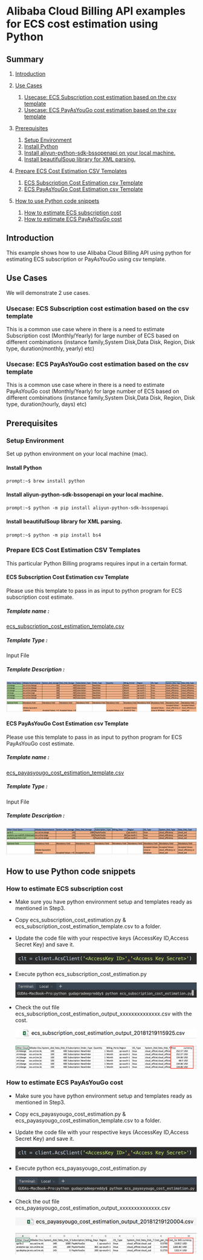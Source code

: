 # Alibaba Cloud Billing API examples for ECS cost estimation using Python

## Summary
1. [Introduction](#introduction)

2. [Use Cases](#use-cases)
    1. [Usecase: ECS Subscription cost estimation based on the csv template](#usecase-ecs-subscription-cost-estimation-based-on-the-csv-template)
    2. [Usecase: ECS PayAsYouGo cost estimation based on the csv template](#usecase-ecs-payasyougo-cost-estimation-based-on-the-csv-template)

3. [Prerequisites](#prerequisites)
    1. [Setup Environment](#setup-environment)
    2. [Install Python](#install-python)
    3. [Install aliyun-python-sdk-bssopenapi on your local machine.](#install-aliyun-python-sdk-bssopenapi-on-your-local-machine)
    4. [Install beautifulSoup library for XML parsing.](#install-beautifulsoup-library-for-xml-parsing)
4. [Prepare ECS Cost Estimation CSV Templates](#prepare-ecs-cost-estimation-csv-templates)
    1. [ECS Subscription Cost Estimation csv Template](#ecs-subscription-cost-estimation-csv-template)
    2. [ECS PayAsYouGo Cost Estimation csv Template](#ecs-payasyougo-cost-estimation-csv-template)

5. [How to use Python code snippets](#how-to-use-python-code-snippets)
    1. [How to estimate ECS subscription cost](#how-to-estimate-ecs-subscription-cost)
    2. [How to estimate ECS PayAsYouGo cost](#how-to-estimate-ecs-payasyougo-cost)

## Introduction
This example shows how to use Alibaba Cloud Billing API using python for estimating ECS subscription or PayAsYouGo using csv template.
 
## Use Cases
We will demonstrate 2 use cases.
 
### Usecase: ECS Subscription cost estimation based on the csv template
This is a common use case where in there is a need to estimate Subscription cost (Monthly/Yearly) for large number of ECS based on different combinations (instance family,System Disk,Data Disk, Region, Disk type, duration(monthly, yearly) etc)
### Usecase: ECS PayAsYouGo cost estimation based on the csv template
This is a common use case where in there is a need to estimate PayAsYouGo cost (Monthly/Yearly) for large number of ECS based on different combinations (instance family,System Disk,Data Disk, Region, Disk type, duration(hourly, days) etc)

 
## Prerequisites
 
### Setup Environment
Set up python environment on your local machine (mac).

#### Install Python
```console
prompt:~$ brew install python
```
####  Install aliyun-python-sdk-bssopenapi on your local machine.
```console
prompt:~$ python -m pip install aliyun-python-sdk-bssopenapi
```
#### Install beautifulSoup library for XML parsing.
```console
prompt:~$ python -m pip install bs4
```
  
### Prepare ECS Cost Estimation CSV Templates
This particular Python Billing programs requires input in a certain format.
  
#### ECS Subscription Cost Estimation csv Template
Please use this template to pass in as input to python program for ECS subscription cost estimate.
##### Template name : 
[ecs_subscription_cost_estimation_template.csv](resources/ecs_subscription_cost_estimation_template.csv)
##### Template Type : 
Input File
##### Template Description :
![](images/ecs_subscription_cost_estimation_template.png)
  
#### ECS PayAsYouGo Cost Estimation csv Template
Please use this template to pass in as input to python program for ECS PayAsYouGo cost estimate.
##### Template name : 
[ecs_payasyougo_cost_estimation_template.csv](resources/ecs_payasyougo_cost_estimation_template.csv)
##### Template Type : 
Input File
##### Template Description :
![](images/ecs_payasyougo_cost_estimation_template.png)

   
## How to use Python code snippets
### How to estimate ECS subscription cost
* Make sure you have python environment setup and templates ready as mentioned in Step3.
* Copy ecs_subscription_cost_estimation.py & ecs_subscription_cost_estimation_template.csv to a folder.
* Update the code file with your respective keys (AccessKey ID,Access Secret Key) and save it.

    ![](images/keys_code_file.png)

* Execute python ecs_subscription_cost_estimation.py

    ![](images/ecs_subscription_cost_estimation.png)

* Check the out file ecs_subscription_cost_estimation_output_xxxxxxxxxxxxxx.csv with the cost.

    ![](images/ecs_subscription_cost_estimation_screen.png)

    ![](images/ecs_subscription_cost_estimation_output.png)

### How to estimate ECS PayAsYouGo cost
* Make sure you have python environment setup and templates ready as mentioned in Step3.
* Copy ecs_payasyougo_cost_estimation.py & ecs_payasyougo_cost_estimation_template.csv to a folder.
* Update the code file with your respective keys (AccessKey ID,Access Secret Key) and save it. 

    ![](images/keys_code_file.png)

* Execute python ecs_payasyougo_cost_estimation.py

    ![](images/ecs_payasyougo_cost_estimation.png)

* Check the out file ecs_payasyougo_cost_estimation_output_xxxxxxxxxxxxxx.csv

    ![](images/ecs_payasyougo_cost_estimation_screen.png)

    ![](images/ecs_payasyougo_cost_estimation_output.png)

    
   
  
